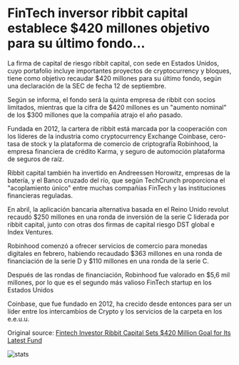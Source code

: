 # FinTech inversor ribbit capital establece $420 millones objetivo para su último fondo...

La firma de capital de riesgo ribbit capital, con sede en Estados Unidos, cuyo portafolio incluye importantes proyectos de cryptocurrency y bloques, tiene como objetivo recaudar $420 millones para su último fondo, según una declaración de la SEC de fecha 12 de septiembre.

Según se informa, el fondo será la quinta empresa de ribbit con socios limitados, mientras que la cifra de $420 millones es un "aumento nominal" de los $300 millones que la compañía atrajo el año pasado.

Fundada en 2012, la cartera de ribbit está marcada por la cooperación con los líderes de la industria como cryptocurrency Exchange Coinbase, cero-tasa de stock y la plataforma de comercio de criptografía Robinhood, la empresa financiera de crédito Karma, y seguro de automoción plataforma de seguros de raíz.

Ribbit capital también ha invertido en Andreessen Horowitz, empresas de la batería, y el Banco cruzado del río, que según TechCrunch proporciona el "acoplamiento único" entre muchas compañías FinTech y las instituciones financieras reguladas.

En abril, la aplicación bancaria alternativa basada en el Reino Unido revolut recaudó $250 millones en una ronda de inversión de la serie C liderada por ribbit capital, junto con otras dos firmas de capital riesgo DST global e Index Ventures.

Robinhood comenzó a ofrecer servicios de comercio para monedas digitales en febrero, habiendo recaudado $363 millones en una ronda de financiación de la serie D y $110 millones en una ronda de la serie C.

Después de las rondas de financiación, Robinhood fue valorado en $5,6 mil millones, por lo que es el segundo más valioso FinTech startup en los Estados Unidos

Coinbase, que fue fundado en 2012, ha crecido desde entonces para ser un líder entre los intercambios de Crypto y los servicios de la carpeta en los e.e.u.u.

Original source: [Fintech Investor Ribbit Capital Sets $420 Million Goal for Its Latest Fund](https://cointelegraph.com/news/fintech-investor-ribbit-capital-sets-420-million-goal-for-its-latest-fund)

![stats](https://c.statcounter.com/11760860/0/a89fa40b/1/ "stats")